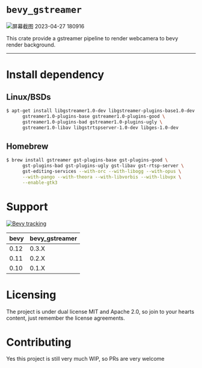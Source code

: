 # `bevy_gstreamer`
![屏幕截图 2023-04-27 180916](https://user-images.githubusercontent.com/217027/234832021-cfd3cf1d-9c26-4e63-b7c1-6120949bd431.png)



This crate provide a gstreamer pipeline to render webcamera to bevy render background.

--------
# Install dependency
## Linux/BSDs
```bash
$ apt-get install libgstreamer1.0-dev libgstreamer-plugins-base1.0-dev \
      gstreamer1.0-plugins-base gstreamer1.0-plugins-good \
      gstreamer1.0-plugins-bad gstreamer1.0-plugins-ugly \
      gstreamer1.0-libav libgstrtspserver-1.0-dev libges-1.0-dev
```
##  Homebrew
```bash
$ brew install gstreamer gst-plugins-base gst-plugins-good \
      gst-plugins-bad gst-plugins-ugly gst-libav gst-rtsp-server \
      gst-editing-services --with-orc --with-libogg --with-opus \
      --with-pango --with-theora --with-libvorbis --with-libvpx \
      --enable-gtk3


```


# Support
[![Bevy tracking](https://img.shields.io/badge/Bevy%20tracking-released%20version-lightblue)](https://github.com/bevyengine/bevy/blob/main/docs/plugins_guidelines.md#main-branch-tracking)

| bevy | bevy_gstreamer |
|------|----------------|
| 0.12 | 0.3.X          |
| 0.11 | 0.2.X          |
| 0.10 | 0.1.X          |

# Licensing
The project is under dual license MIT and Apache 2.0, so join to your hearts content, just remember the license agreements.

# Contributing
Yes this project is still very much WIP, so PRs are very welcome
